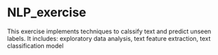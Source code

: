 # NLP_exercise
This exercise implements techniques to calssify text and predict unseen labels. It includes: exploratory data analysis, text feature extraction, text classification model
